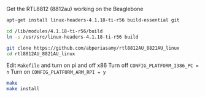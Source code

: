 Get the RTL8812 (8812au) working on the Beaglebone

```sh
apt-get install linux-headers-4.1.18-ti-r56 build-essential git

cd /lib/modules/4.1.18-ti-r56/build
ln -s /usr/src/linux-headers-4.1.18-ti-r56 build

git clone https://github.com/abperiasamy/rtl8812AU_8821AU_linux
cd rtl8812AU_8821AU_linux
```

Edit `Makefile` and turn on pi and off x86
Turn off `CONFIG_PLATFORM_I386_PC = n`
Turn on `CONFIG_PLATFORM_ARM_RPI = y`

```sh
make
make install
```
